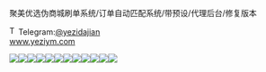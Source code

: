 聚美优选伪商城刷单系统/订单自动匹配系统/带预设/代理后台/修复版本<p dir="auto"><a target="_blank" rel="noopener noreferrer nofollow" href="https://camo.githubusercontent.com/d614d90677fbc2e34c7c62ebc68c82379d87a57c4beaf05af65fec7ba6b72e36/68747470733a2f2f63646e2d69636f6e732d706e672e666c617469636f6e2e636f6d2f3531322f323131312f323131313634362e706e67"><img src="https://camo.githubusercontent.com/d614d90677fbc2e34c7c62ebc68c82379d87a57c4beaf05af65fec7ba6b72e36/68747470733a2f2f63646e2d69636f6e732d706e672e666c617469636f6e2e636f6d2f3531322f323131312f323131313634362e706e67" alt="Telegram Icon" style="width: 16px; max-width: 100%;" data-canonical-src="https://cdn-icons-png.flaticon.com/512/2111/2111646.png"></a>Telegram:<a href="https://t.me/yezidajian" rel="nofollow">@yezidajian</a><br><a href="https://www.yeziym.com/">www.yeziym.com</a></p><img src="https://github.com/yeziym/jumeiyouxuanweishang_Fn/blob/main/7unmr.png"><img src="https://github.com/yeziym/jumeiyouxuanweishang_Fn/blob/main/G2Wnu.png"><img src="https://github.com/yeziym/jumeiyouxuanweishang_Fn/blob/main/Lz7Wa.png"><img src="https://github.com/yeziym/jumeiyouxuanweishang_Fn/blob/main/RsQNN.png"><img src="https://github.com/yeziym/jumeiyouxuanweishang_Fn/blob/main/00dxE.png"><img src="https://github.com/yeziym/jumeiyouxuanweishang_Fn/blob/main/BKjwQ.png"><img src="https://github.com/yeziym/jumeiyouxuanweishang_Fn/blob/main/MxnBH.png"><img src="https://github.com/yeziym/jumeiyouxuanweishang_Fn/blob/main/UVLii.png"><img src="https://github.com/yeziym/jumeiyouxuanweishang_Fn/blob/main/VtFW3.png"><img src="https://github.com/yeziym/jumeiyouxuanweishang_Fn/blob/main/aZuKF.png"><img src="https://github.com/yeziym/jumeiyouxuanweishang_Fn/blob/main/L9FVI.png"><img src="https://github.com/yeziym/jumeiyouxuanweishang_Fn/blob/main/fNoDD.png">